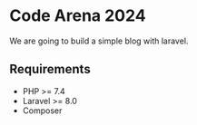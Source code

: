 # Code Arena 2024

We are going to build a simple blog with laravel.

## Requirements

- PHP >= 7.4
- Laravel >= 8.0
- Composer
